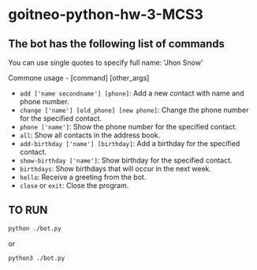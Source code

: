 # goitneo-python-hw-3-MCS3

## The bot has the following list of commands

You can use single quotes to specify full name: 'Jhon Snow'

Commone usage - [command] [other_args]

* ``add ['name secondname'] [phone]``: Add a new contact with name and phone number.
* ``change ['name'] [old_phone] [new phone]``: Change the phone number for the specified contact.
* ``phone ['name']``: Show the phone number for the specified contact.
* ``all``: Show all contacts in the address book.
* ``add-birthday ['name'] [birthday]``: Add a birthday for the specified contact.
* ``show-birthday ['name']``: Show birthday for the specified contact.
* ``birthdays``: Show birthdays that will occur in the next week.
* ``hello``: Receive a greeting from the bot.
* ``close`` or ``exit``: Close the program.

## TO RUN

``` bash
python ./bot.py
```

or

``` bash
python3 ./bot.py
```
